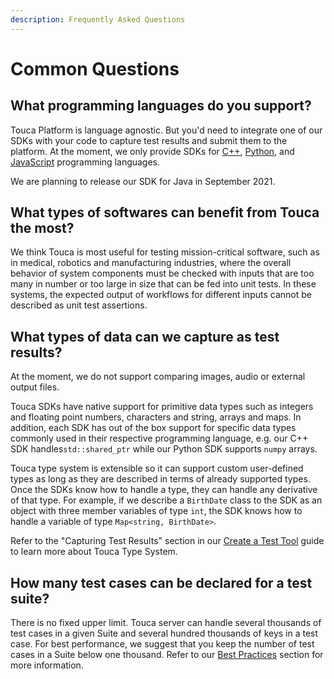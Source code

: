 ```yaml
---
description: Frequently Asked Questions
---
```


# Common Questions

## What programming languages do you support?

Touca Platform is language agnostic. But you'd need to integrate one of our SDKs with your code to capture test results and submit them to the platform. At the moment, we only provide SDKs for [C++](../api/cpp-sdk/), [Python](../api/python-sdk/), and [JavaScript](../api/js-sdk/) programming languages.

We are planning to release our SDK for Java in September 2021.

## What types of softwares can benefit from Touca the most?

We think Touca is most useful for testing mission-critical software, such as in medical, robotics and manufacturing industries, where the overall behavior of system components must be checked with inputs that are too many in number or too large in size that can be fed into unit tests. In these systems, the expected output of workflows for different inputs cannot be described as unit test assertions.

## What types of data can we capture as test results?

At the moment, we do not support comparing images, audio or external output files.

Touca SDKs have native support for primitive data types such as integers and floating point numbers, characters and string, arrays and maps. In addition, each SDK has out of the box support for specific data types commonly used in their respective programming language, e.g. our C++ SDK handles`std::shared_ptr` while our Python SDK supports `numpy` arrays.

Touca type system is extensible so it can support custom user-defined types as long as they are described in terms of already supported types. Once the SDKs know how to handle a type, they can handle any derivative of that type. For example, if we describe a `BirthDate` class to the SDK as an object with three member variables of type `int`, the SDK knows how to handle a variable of type `Map<string, BirthDate>`.

Refer to the "Capturing Test Results" section in our [Create a Test Tool](../guides/submit.md) guide to learn more about Touca Type System.

## How many test cases can be declared for a test suite?

There is no fixed upper limit. Touca server can handle several thousands of test cases in a given Suite and several hundred thousands of keys in a test case. For best performance, we suggest that you keep the number of test cases in a Suite below one thousand. Refer to our [Best Practices](../advanced/best-practices.md) section for more information.

